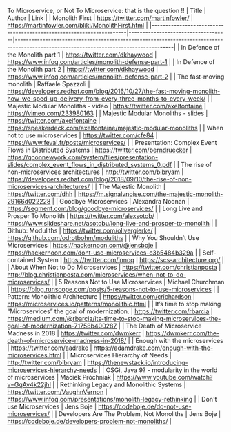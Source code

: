 To Microservice, or Not To Microservice: that is the question !!
| Title                                                     | Author  | Link                               |
| Monolith First                                                      | https://twitter.com/martinfowler/  | https://martinfowler.com/bliki/MonolithFirst.html                                                                                     |
|---------------------------------------------------------------------|------------------------------------|---------------------------------------------------------------------------------------------------------------------------------------|
| In Defence of the Monolith part 1                                   | https://twitter.com/dkhaywood      | https://www.infoq.com/articles/monolith-defense-part-1                                                                                |
| In Defence of the Monolith part 2                                   | https://twitter.com/dkhaywood      | https://www.infoq.com/articles/monolith-defense-part-2                                                                                |
| The fast-moving monolith                                            | Raffaele Spazzoli                  | https://developers.redhat.com/blog/2016/10/27/the-fast-moving-monolith-how-we-sped-up-delivery-from-every-three-months-to-every-week/ |
| Majestic Modular Monoliths - video                                  | https://twitter.com/axelfontaine   | https://vimeo.com/233980163                                                                                                           |
| Majestic Modular Monoliths - slides                                 | https://twitter.com/axelfontaine   | https://speakerdeck.com/axelfontaine/majestic-modular-monoliths                                                                       |
| When not to use microservices                                       | https://twitter.com/cfe84          | https://www.feval.fr/posts/microservices/                                                                                             |
| Presentation: Complex Event Flows in Distributed Systems            | https://twitter.com/berndruecker   | https://qconnewyork.com/system/files/presentation-slides/complex_event_flows_in_distributed_systems_0.pdf                             |
| The rise of non-microservices architectures                         | http://twitter.com/bibryam         | https://developers.redhat.com/blog/2018/09/10/the-rise-of-non-microservices-architectures/                                            |
| The Majestic Monolith                                               | https://twitter.com/dhh            | https://m.signalvnoise.com/the-majestic-monolith-29166d022228                                                                         |
| Goodbye Microservices                                               | Alexandra Noonan                   | https://segment.com/blog/goodbye-microservices/                                                                                       |
| Long Live and Prosper To Monolith                                   | https://twitter.com/alexsotob/     | https://www.slideshare.net/asotobu/long-live-and-prosper-to-monolith                                                                  |
| Github: Moduliths                                                   | https://twitter.com/olivergierke/  | https://github.com/odrotbohm/moduliths                                                                                                |
| Why You Shouldn’t Use Microservices                                 | https://hackernoon.com/@jensboje   | https://hackernoon.com/dont-use-microservices-c3b5484b329a                                                                            |
| Self-contained System                                               | https://twitter.com/innoq          | https://scs-architecture.org/                                                                                                         |
| About When Not to Do Microservices                                  | https://twitter.com/christianposta | http://blog.christianposta.com/microservices/when-not-to-do-microservices/                                                            |
| 5 Reasons Not to Use Microservices                                  | Michael Churchman                  | https://blog.runscope.com/posts/5-reasons-not-to-use-microservices                                                                    |
| Pattern: Monolithic Architecture                                    | https://twitter.com/crichardson    | https://microservices.io/patterns/monolithic.html                                                                                     |
| It’s time to stop making “Microservices” the goal of modernization. | https://twitter.com/rbarcia        | https://medium.com/@rbarcia/its-time-to-stop-making-microservices-the-goal-of-modernization-71758b400287                              |
| The Death of Microservice Madness in 2018                           | https://twitter.com/dwmkerr        | https://dwmkerr.com/the-death-of-microservice-madness-in-2018/                                                                        |
| Enough with the microservices                                       | https://twitter.com/aadrake        | https://adamdrake.com/enough-with-the-microservices.html                                                                              |
| Microservices Hierarchy of Needs                                    | http://twitter.com/bibryam         | https://thenewstack.io/introducing-microservices-hierarchy-needs                                                                      |
| OSGi, Java 9? - modularity in the world of microservices            | Maciek Próchniak                   | https://www.youtube.com/watch?v=GqAv4k22jhI                                                                                           |
| Rethinking Legacy and Monolithic Systems                            | https://twitter.com/VaughnVernon   | https://www.infoq.com/presentations/monolith-legacy-rethinking                                                                        |
| Don't use Microservices                                             | Jens Boje                          | https://codeboje.de/do-not-use-microservices/                                                                                         |
| Developers Are The Problem, Not Monoliths                           | Jens Boje                          | https://codeboje.de/developers-problem-not-monoliths/                                                                                 |
